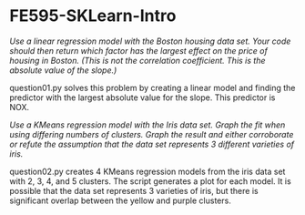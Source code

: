 # FE595-SKLearn-Intro

*Use a linear regression model with the Boston housing data set. 
Your code should then return which factor has the largest effect on the price of housing in Boston. 
(This is not the correlation coefficient. This is the absolute value of the slope.)*

question01.py solves this problem by creating a linear model and finding the predictor with the largest absolute value
for the slope. This predictor is NOX.

*Use a KMeans regression model with the Iris data set. Graph the fit when using differing numbers of clusters. 
Graph the result and either corroborate or refute the assumption that the data set represents 3 different varieties of iris.*

question02.py creates 4 KMeans regression models from the iris data set with 2, 3, 4, and 5 clusters. The script generates
a plot for each model. It is possible that the data set represents 3 varieties of iris, but there is significant 
overlap between the yellow and purple clusters.
